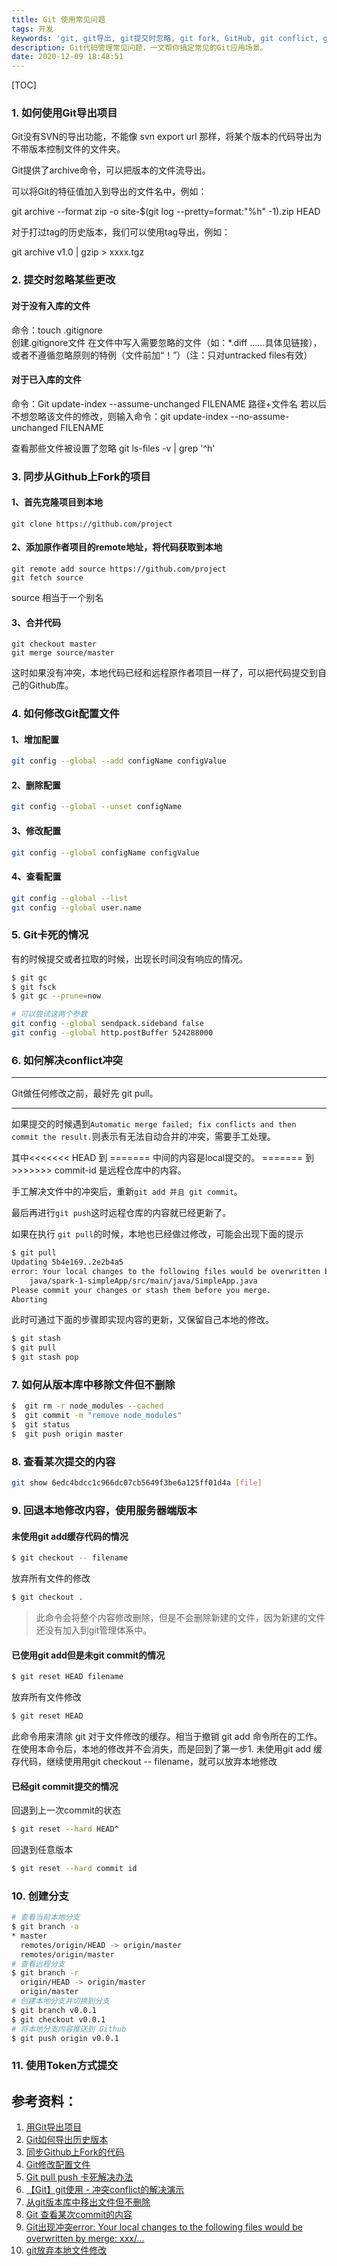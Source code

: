 ```yaml
---
title: Git 使用常见问题
tags: 开发
keywords: 'git, git导出, git提交时忽略, git fork, GitHub, git conflict, git 回退'
description: Git代码管理常见问题，一文帮你搞定常见的Git应用场景。
date: 2020-12-09 18:48:51
---
```



[TOC]

### 1. 如何使用Git导出项目

Git没有SVN的导出功能，不能像 svn export url 那样，将某个版本的代码导出为不带版本控制文件的文件夹。

Git提供了archive命令，可以把版本的文件流导出。

可以将Git的特征值加入到导出的文件名中，例如：

git archive --format zip -o site-$(git log --pretty=format:"%h" -1).zip HEAD

对于打过tag的历史版本，我们可以使用tag导出，例如：

git archive v1.0 | gzip > xxxx.tgz 

### 2. 提交时忽略某些更改

#### 对于没有入库的文件

命令：touch .gitignore             
创建.gitignore文件
在文件中写入需要忽略的文件（如：*.diff  ……具体见链接），或者不遵循忽略原则的特例（文件前加“！”）（注：只对untracked files有效）

#### 对于已入库的文件

命令：Git update-index --assume-unchanged FILENAME       路径+文件名
若以后不想忽略该文件的修改，则输入命令：git update-index --no-assume-unchanged FILENAME   

查看那些文件被设置了忽略 git ls-files -v | grep '^h'

### 3. 同步从Github上Fork的项目

#### 1、首先克隆项目到本地

```shell
git clone https://github.com/project
```

#### 2、添加原作者项目的remote地址，将代码获取到本地

```shell
git remote add source https://github.com/project
git fetch source
```
source 相当于一个别名

#### 3、合并代码

```shell
git checkout master
git merge source/master
```
这时如果没有冲突，本地代码已经和远程原作者项目一样了，可以把代码提交到自己的Github库。

### 4. 如何修改Git配置文件

#### 1、增加配置
```sh
git config --global --add configName configValue
```

#### 2、删除配置
```sh
git config --global --unset configName
```

#### 3、修改配置
```sh
git config --global configName configValue
```

#### 4、查看配置
```sh
git config --global --list
git config --global user.name
```

### 5. Git卡死的情况
有的时候提交或者拉取的时候，出现长时间没有响应的情况。
```sh
$ git gc
$ git fsck
$ git gc --prune=now

# 可以尝试这两个参数
git config --global sendpack.sideband false
git config --global http.postBuffer 524288000
```

### 6. 如何解决conflict冲突
***
Git做任何修改之前，最好先 git pull。
***

如果提交的时候遇到```Automatic merge failed; fix conflicts and then commit the result.```则表示有无法自动合并的冲突，需要手工处理。

其中<<<<<<< HEAD 到 ======= 中间的内容是local提交的。
======= 到 >>>>>>> commit-id 是远程仓库中的内容。

手工解决文件中的冲突后，重新```git add 并且 git commit```。

最后再进行```git push```这时远程仓库的内容就已经更新了。

如果在执行 `git pull`的时候，本地也已经做过修改，可能会出现下面的提示
```sh
$ git pull
Updating 5b4e169..2e2b4a5
error: Your local changes to the following files would be overwritten by merge:
	java/spark-1-simpleApp/src/main/java/SimpleApp.java
Please commit your changes or stash them before you merge.
Aborting
```

此时可通过下面的步骤即实现内容的更新，又保留自己本地的修改。
```sh
$ git stash
$ git pull
$ git stash pop
```

### 7. 如何从版本库中移除文件但不删除
```sh
$  git rm -r node_modules --cached
$  git commit -m "remove node_modules"
$  git status
$  git push origin master
```

### 8. 查看某次提交的内容
```sh
git show 6edc4bdcc1c966dc07cb5649f3be6a125ff01d4a [file]  
```

### 9. 回退本地修改内容，使用服务器端版本

#### 未使用git add缓存代码的情况
```sh
$ git checkout -- filename
```
放弃所有文件的修改
```sh
$ git checkout .
```

> 此命令会将整个内容修改删除，但是不会删除新建的文件，因为新建的文件还没有加入到git管理体系中。

#### 已使用git add但是未git commit的情况
```sh
$ git reset HEAD filename
```
放弃所有文件修改
```sh
$ git reset HEAD
```

此命令用来清除 git 对于文件修改的缓存。相当于撤销 git add 命令所在的工作。在使用本命令后，本地的修改并不会消失，而是回到了第一步1. 未使用git add 缓存代码，继续使用用git checkout -- filename，就可以放弃本地修改

#### 已经git commit提交的情况
回退到上一次commit的状态
```sh
$ git reset --hard HEAD^
```
回退到任意版本
```sh
$ git reset --hard commit id
```

### 10. 创建分支

```sh
# 查看当前本地分支
$ git branch -a
* master
  remotes/origin/HEAD -> origin/master
  remotes/origin/master
# 查看远程分支
$ git branch -r
  origin/HEAD -> origin/master
  origin/master
# 创建本地分支并切换到分支
$ git branch v0.0.1
$ git checkout v0.0.1
# 将本地分支内容推送到 Github
$ git push origin v0.0.1
```

### 11. 使用Token方式提交


## 参考资料：

1. [用Git导出项目]()
2. [Git如何导出历史版本]()
3. [同步Github上Fork的代码](http://blog.csdn.net/u013647382/article/details/53400530)
4. [Git修改配置文件](https://blog.csdn.net/themagickeyjianan/article/details/79683980)
5. [Git pull push 卡死解决办法](https://blog.csdn.net/chao_1990/article/details/79812297)
6. [【Git】git使用 - 冲突conflict的解决演示](https://www.cnblogs.com/VergiLyn/p/6701642.html)
7. [从git版本库中移出文件但不删除](https://blog.csdn.net/u014062332/article/details/36388815)
8. [Git 查看某次commit的内容](https://blog.csdn.net/qq_21358401/article/details/79384525)
9. [Git出现冲突error: Your local changes to the following files would be overwritten by merge: xxx/...](https://www.jianshu.com/p/920ad324fe64)
10. [git放弃本地文件修改](https://www.jianshu.com/p/c0f7e4ac14c7)

